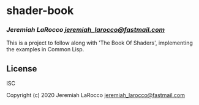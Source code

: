# shader-book
### _Jeremiah LaRocco <jeremiah_larocco@fastmail.com>_

This is a project to follow along with 'The Book Of Shaders', implementing the examples in Common Lisp.

## License

ISC


Copyright (c) 2020 Jeremiah LaRocco <jeremiah_larocco@fastmail.com>


